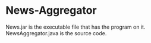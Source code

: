 # News-Aggregator

News.jar is the executable file that has the program on it.
NewsAggregator.java is the source code.
